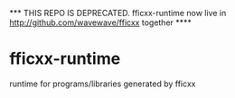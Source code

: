 *** THIS REPO IS DEPRECATED. fficxx-runtime now live in http://github.com/wavewave/fficxx together ****

# fficxx-runtime
runtime for programs/libraries generated by fficxx
